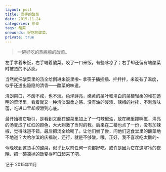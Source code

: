 ```yaml
---
layout: post
title: 烫手的酸菜
date: 2015-11-24
categories: 杂谈 
tags: 酸菜
onewords: 好吃的酸菜。
private: true
---
```

> 一碗好吃的热腾腾的酸菜。

左手拿着米饭，右手端着酸菜。咬了一口米饭，有些冰凉了；右手却还留有端酸菜时被烫的不适感。

当然就把酸菜里的汤全给倒进米饭里啦~ 拿筷子插插插、拌拌拌，米饭有了温度，似乎还透出隐隐的清香——酸菜的味道。

清朗爽口，不酸不咸，也不淡。色泽鲜亮，嫩黄的菜叶和清白的菜梗轻柔的堆在透明的菜汤里，看着就又一种清淡温柔之感。没有油的浸渍、辣椒的衬托，不刺激味蕾，吃进口里却顺滑到心底。

最开始被它吸引，是看到文超在酸菜里加上了一勺辣椒油，放在碗里搅啊搅，清亮的汤变成了红红的颜色，大大刺激了当时的我。后来在二楼也点了一份，没有加辣椒，觉得味道不错，最后把汤全给喝了。让他们尝了尝，问他们这食堂里的酸菜地不地道？大哈尔滨的庆福说，还行，就是不够酸。哦，正好，我不喜欢吃太酸的~

今晚吃到这烫手的酸菜，似乎比以前任何一次都好吃。或许是因为它在这寒冷的夜晚，把一碗凉掉的饭变得可口起来了吧。

记于 2015年11月 
